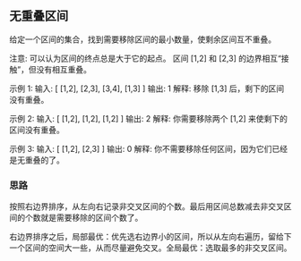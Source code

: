##  无重叠区间

给定一个区间的集合，找到需要移除区间的最小数量，使剩余区间互不重叠。

注意: 可以认为区间的终点总是大于它的起点。 区间 [1,2] 和 [2,3] 的边界相互“接触”，但没有相互重叠。

示例 1: 输入: [ [1,2], [2,3], [3,4], [1,3] ] 输出: 1 解释: 移除 [1,3] 后，剩下的区间没有重叠。

示例 2: 输入: [ [1,2], [1,2], [1,2] ] 输出: 2 解释: 你需要移除两个 [1,2] 来使剩下的区间没有重叠。

示例 3: 输入: [ [1,2], [2,3] ] 输出: 0 解释: 你不需要移除任何区间，因为它们已经是无重叠的了。

### 思路

按照右边界排序，从左向右记录非交叉区间的个数。最后用区间总数减去非交叉区间的个数就是需要移除的区间个数了。



右边界排序之后，局部最优：优先选右边界小的区间，所以从左向右遍历，留给下一个区间的空间大一些，从而尽量避免交叉。全局最优：选取最多的非交叉区间。
